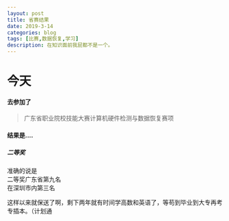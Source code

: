 ```yaml
---
layout: post
title: 省赛结果
date: 2019-3-14
categories: blog
tags: [比赛,数据恢复,学习]
description: 在知识面前我屁都不是一个。
---
```


今天
===

#### 去参加了
>广东省职业院校技能大赛计算机硬件检测与数据恢复赛项<br>

#### 结果是....

##### 二等奖<br>
准确的说是<br>
二等奖广东省第九名<br>
在深圳市内第三名

这样以来就保送了啊，剩下两年就有时间学高数和英语了，等苟到毕业到大专再考专插本。（计划通








